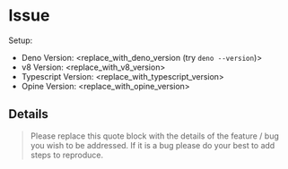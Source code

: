 # Issue

Setup:

- Deno Version: <replace_with_deno_version (try `deno --version`)>
- v8 Version: <replace_with_v8_version>
- Typescript Version: <replace_with_typescript_version>
- Opine Version: <replace_with_opine_version>

## Details

> Please replace this quote block with the details of the feature / bug you wish to be addressed. If it is a bug please do your best to add steps to reproduce.
